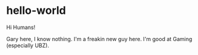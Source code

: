 # hello-world

Hi Humans!

Gary here, I know nothing. I'm a freakin new guy here.
I'm good at Gaming (especially UBZ).
